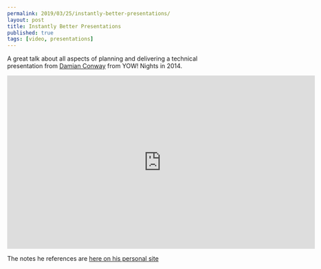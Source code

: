 ```yaml
---
permalink: 2019/03/25/instantly-better-presentations/
layout: post
title: Instantly Better Presentations
published: true
tags: [video, presentations]
---
```


A great talk about all aspects of planning and delivering a technical presentation from <a href="http://damian.conway.org">Damian Conway</a> from
YOW! Nights in 2014.

<iframe width="716" height="403" src="https://www.youtube.com/embed/W_i_DrWic88" frameborder="0" allow="accelerometer; autoplay; encrypted-media; gyroscope; picture-in-picture" allowfullscreen>
</iframe>

The notes he references are <a href="http://damian.conway.org/IBP.pdf">here on his personal site</a>
